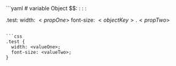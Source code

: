 <div data-size="225" class="syntax"></div>
```yaml
# variable Object
$$:
  <propOne>: <valueOne>
  <objectKey>:
    <propTwo>: <valueTwo>

.test:
  width: $<propOne>$
  font-size: $<objectKey>.<propTwo>$
```

```css
.test {
  width: <valueOne>;
  font-size: <valueTwo>;
}
```
<div class="cf"></div>


